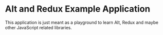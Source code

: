# Alt and Redux Example Application

This application is just meant as a playground to learn Alt, Redux and maybe other JavaScript related libraries.
